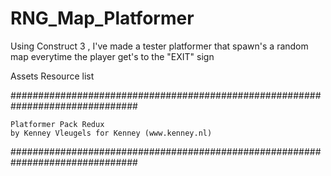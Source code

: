 # RNG_Map_Platformer
 Using Construct 3 , I've made a tester platformer that spawn's a random map everytime the player get's to the "EXIT" sign


Assets Resource list 

###############################################################################


	Platformer Pack Redux
	by Kenney Vleugels for Kenney (www.kenney.nl)


###############################################################################
